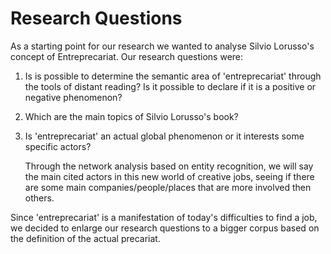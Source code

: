 # Research Questions

As a starting point for our research we wanted to analyse Silvio Lorusso's concept of Entreprecariat. Our research questions were:&#x20;

1. Is is possible to determine the semantic area of 'entreprecariat' through the tools of distant reading? Is it possible to declare if it is a positive or negative phenomenon?
2. Which are the main topics of Silvio Lorusso's book?&#x20;
3.  Is 'entreprecariat' an actual global phenomenon or it interests some specific actors?&#x20;

    Through the network analysis based on entity recognition, we will say the main cited actors in this new world of creative jobs, seeing if there are some main companies/people/places that are more involved then others.

Since 'entreprecariat' is a manifestation of today's difficulties to find a job, we decided to enlarge our research questions to a bigger corpus based on the definition of the actual precariat.&#x20;



